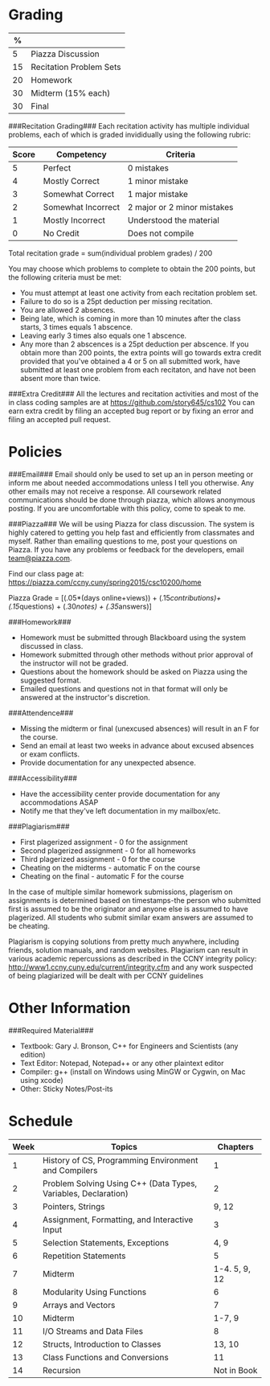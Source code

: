 Grading
========
| % |           |
| ------------- | ----------- |
| 5  | Piazza Discussion |
| 15 | Recitation Problem Sets |
| 20 | Homework |
| 30 | Midterm (15% each) |
| 30 | Final |

###Recitation Grading###
Each recitation activity has multiple individual problems, each of which is graded invididually using the following rubric:

| Score | Competency | Criteria |
|-------| -----------|---------|
| 5 | Perfect | 0 mistakes |
| 4 | Mostly Correct | 1 minor mistake |
| 3 |	Somewhat Correct | 1 major mistake |
| 2 |	Somewhat Incorrect | 2 major or 2 minor mistakes | 
| 1 |	Mostly Incorrect | Understood the material |
| 0 |	No Credit | Does not compile	 |

Total recitation grade = sum(individual problem grades) / 200

You may choose which problems to complete to obtain the 200 points, but the following criteria must be met:
  * You must attempt at least one activity from each recitation problem set. 
  * Failure to do so is a 25pt deduction per missing recitation.
  * You are allowed 2 absences. 
  * Being late, which is coming in more than 10 minutes after the class starts, 3 times equals 1 abscence. 
  * Leaving early 3 times also equals one 1 abscence. 
  * Any more than 2 abscences is a 25pt deduction per abscence.
If you obtain more than 200 points, the extra points will go towards extra credit provided that you've obtained a 4 or 5 on all submitted work, have submitted at least one problem from each recitaton, and have not been absent more than twice.

###Extra Credit###
All the lectures and recitation activities and most of the in class coding samples are at https://github.com/story645/cs102 You can earn extra credit by filing an accepted bug report or by fixing an error and filing an accepted pull request.

Policies
========
###Email###
Email should only be used to set up an in person meeting or inform me about needed accommodations unless I tell you otherwise. Any other emails may not receive a response. All coursework related communications should be done through piazza, which allows anonymous posting. If you are uncomfortable with this policy, come to speak to me.

###Piazza###
We will be using Piazza for class discussion. The system is highly catered to getting you help fast and efficiently from classmates and myself. Rather than emailing questions to me, post your questions on Piazza. If you have any problems or feedback for the developers, email team@piazza.com.

Find our class page at: https://piazza.com/ccny.cuny/spring2015/csc10200/home 

Piazza Grade = [(.05*(days online+views)) + (.15*contributions)+(.15*questions) + (.30*notes) + (.35*answers)]

###Homework###
* Homework must be submitted through Blackboard using the system discussed in class. 
* Homework submitted through other methods without prior approval of the instructor will not be graded.
* Questions about the homework should be asked on Piazza using the suggested format. 
* Emailed questions and questions not in that format will only be answered at the instructor's discretion.

###Attendence###
* Missing the midterm or final (unexcused absences) will result in an F for the course.
* Send an email at least two weeks in advance about excused absences or exam conflicts.
* Provide documentation for any unexpected absence.

###Accessibility###
* Have the accessibility center provide documentation for any accommodations ASAP
* Notify me that they've left documentation in my mailbox/etc.

###Plagiarism###
* First plagerized assignment - 0 for the assignment
* Second plagerized assignment - 0 for all homeworks
* Third plagerized assignment - 0 for the course
* Cheating on the midterms - automatic F on the course
* Cheating on the final - automatic F for the course

In the case of multiple similar homework submissions, plagerism on assignments is determined based on timestamps-the person who submitted first is assumed to be the originator and anyone else is assumed to have plagerized. All students who submit similar exam answers are assumed to be cheating.

Plagiarism is copying solutions from pretty much anywhere, including friends, solution manuals, and random websites. Plagiarism can result in various academic repercussions as described in the CCNY integrity policy: http://www1.ccny.cuny.edu/current/integrity.cfm and any work suspected of being plagiarized will be dealt with per CCNY guidelines

Other Information
=================
###Required Material###
* Textbook: Gary J. Bronson, C++ for Engineers and Scientists (any edition)
* Text Editor: Notepad, Notepad++ or any other plaintext editor
* Compiler: g++ (install on Windows using MinGW or Cygwin, on Mac using xcode)
* Other: Sticky Notes/Post-its

Schedule
========
| Week | Topics | Chapters 
|------|--------|----------|
| 1 | History of CS, Programming Environment and Compilers 			 | 1 |
| 2 | Problem Solving Using C++ (Data Types, Variables, Declaration) | 2 |
| 3 | Pointers, Strings												 | 9, 12 |
| 4 | Assignment, Formatting, and Interactive Input					 | 3 |
| 5 | Selection Statements, Exceptions								 | 4, 9 |
| 6 | Repetition Statements											 | 5 |
| 7 | Midterm 														 | 1-4. 5, 9, 12 |
| 8 | Modularity Using Functions									 | 6 |
| 9 | Arrays and Vectors											 | 7 |
| 10 | Midterm										 | 1-7, 9 |
| 11 | I/O Streams and Data Files									 | 8 |
| 12 | Structs, Introduction to Classes							     | 13, 10 |
| 13 | Class Functions and Conversions                               | 11 |
| 14 | Recursion													 | Not in Book |
